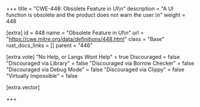 +++
title = "CWE-448: Obsolete Feature in UI\n"
description = "A UI function is obsolete and the product does not warn the user.\n"
weight = 448

[extra]
id = 448
name = "Obsolete Feature in UI\n"
url = "https://cwe.mitre.org/data/definitions/448.html"
class = "Base"
rust_docs_links = []
parent = "446"

[extra.vote]
"No Help, or Langs Wont Help" = true
Discouraged = false
"Discouraged via Library" = false
"Discouraged via Borrow Checker" = false
"Discouraged via Debug Mode" = false
"Discouraged via Clippy" = false
"Virtually Impossible" = false

[extra.vector]

+++